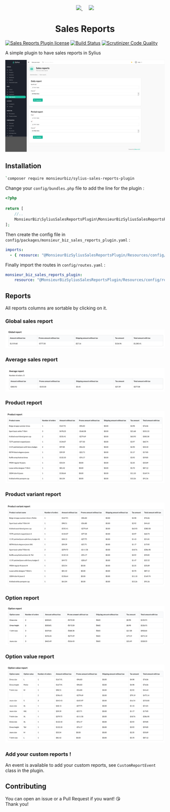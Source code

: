 <p align="center">
    <a href="https://monsieurbiz.com" target="_blank">
        <img src="https://monsieurbiz.com/logo.png" width="250px" />
    </a>
    &nbsp;&nbsp;&nbsp;&nbsp;
    <a href="https://sylius.com" target="_blank">
        <img src="https://demo.sylius.com/assets/shop/img/logo.png" width="200px" />
    </a>
</p>

<h1 align="center">Sales Reports</h1>

[![Sales Reports Plugin license](https://img.shields.io/github/license/monsieurbiz/SyliusSalesReportsPlugin)](https://github.com/monsieurbiz/SyliusSalesReportsPlugin/blob/master/LICENSE.txt)
[![Build Status](https://travis-ci.com/monsieurbiz/SyliusSalesReportsPlugin.svg?branch=master)](https://travis-ci.com/monsieurbiz/SyliusSalesReportsPlugin)
[![Scrutinizer Code Quality](https://scrutinizer-ci.com/g/monsieurbiz/SyliusSalesReportsPlugin/badges/quality-score.png?b=master)](https://scrutinizer-ci.com/g/monsieurbiz/SyliusSalesReportsPlugin/?branch=master)

A simple plugin to have sales reports in Sylius

![Reports form](screenshots/reports_form.png)

## Installation

```bash
`composer require monsieurbiz/sylius-sales-reports-plugin
```

Change your `config/bundles.php` file to add the line for the plugin : 

```php
<?php

return [
    //..
    MonsieurBiz\SyliusSalesReportsPlugin\MonsieurBizSyliusSalesReportsPlugin::class => ['all' => true],
];
```

Then create the config file in `config/packages/monsieur_biz_sales_reports_plugin.yaml` :

```yaml
imports:
  - { resource: "@MonsieurBizSyliusSalesReportsPlugin/Resources/config/config.yaml" }
``` 


Finally import the routes in `config/routes.yaml` : 

```yaml
monsieur_biz_sales_reports_plugin:
    resource: "@MonsieurBizSyliusSalesReportsPlugin/Resources/config/routing.yaml"
```

## Reports

All reports columns are sortable by clicking on it.

### Global sales report

![Global sales report](screenshots/global.png)

### Average sales report

![Average sales report](screenshots/average.png)

### Product report

![Product report](screenshots/product.png)

### Product variant report

![Product variant report](screenshots/product_variant.png)

### Option report

![Option report](screenshots/option.png)

### Option value report

![Option value report](screenshots/option_value.png)

### Add your custom reports !

An event is available to add your custom reports, see `CustomReportEvent` class in the plugin.

## Contributing

You can open an issue or a Pull Request if you want! 😘  
Thank you!
